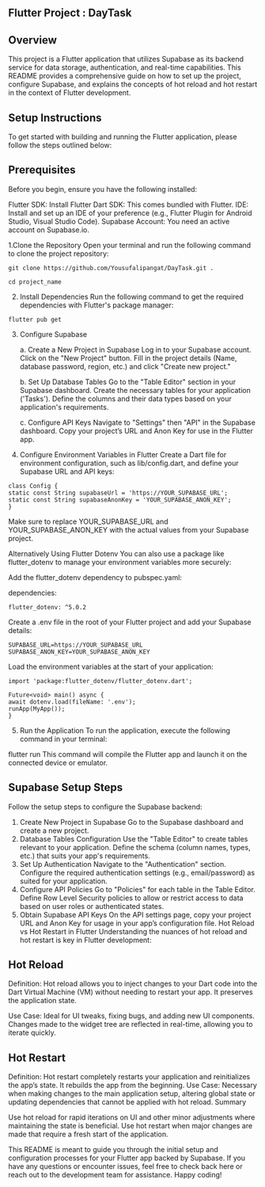 
## Flutter Project : DayTask

## Overview
This project is a Flutter application that utilizes Supabase as its backend service for data storage, authentication, and real-time capabilities. This README provides a comprehensive guide on how to set up the project, configure Supabase, and explains the concepts of hot reload and hot restart in the context of Flutter development.

## Setup Instructions
To get started with building and running the Flutter application, please follow the steps outlined below:

## Prerequisites
Before you begin, ensure you have the following installed:

Flutter SDK: Install Flutter
Dart SDK: This comes bundled with Flutter.
IDE: Install and set up an IDE of your preference (e.g., Flutter Plugin for Android Studio, Visual Studio Code).
Supabase Account: You need an active account on Supabase.io.

1.Clone the Repository
   Open your terminal and run the following command to clone the project repository:

```
git clone https://github.com/Yousufalipangat/DayTask.git .
```
```
cd project_name

```

2. Install Dependencies
   Run the following command to get the required dependencies with Flutter's package manager:
```
flutter pub get
```
3. Configure Supabase
   
   a. Create a New Project in Supabase
   Log in to your Supabase account.
   Click on the "New Project" button.
   Fill in the project details (Name, database password, region, etc.) and click "Create new project."
   
   b. Set Up Database Tables
   Go to the "Table Editor" section in your Supabase dashboard.
   Create the necessary tables for your application ('Tasks').
   Define the columns and their data types based on your application's requirements.
   
   c. Configure API Keys
   Navigate to "Settings" then "API" in the Supabase dashboard.
   Copy your project’s URL and Anon Key for use in the Flutter app.
5. Configure Environment Variables in Flutter
   Create a Dart file for environment configuration, such as lib/config.dart, and define your Supabase URL and API keys:

```
class Config {
static const String supabaseUrl = 'https://YOUR_SUPABASE_URL';
static const String supabaseAnonKey = 'YOUR_SUPABASE_ANON_KEY';
}
```

Make sure to replace YOUR_SUPABASE_URL and YOUR_SUPABASE_ANON_KEY with the actual values from your Supabase project.

Alternatively Using Flutter Dotenv
You can also use a package like flutter_dotenv to manage your environment variables more securely:

Add the flutter_dotenv dependency to pubspec.yaml:

dependencies:
```
flutter_dotenv: ^5.0.2
```

Create a .env file in the root of your Flutter project and add your Supabase details:

```
SUPABASE_URL=https://YOUR_SUPABASE_URL
SUPABASE_ANON_KEY=YOUR_SUPABASE_ANON_KEY
```
Load the environment variables at the start of your application:

```
import 'package:flutter_dotenv/flutter_dotenv.dart';

Future<void> main() async {
await dotenv.load(fileName: '.env');
runApp(MyApp());
}
```

5. Run the Application
   To run the application, execute the following command in your terminal:



flutter run
This command will compile the Flutter app and launch it on the connected device or emulator.

## Supabase Setup Steps
Follow the setup steps to configure the Supabase backend:

1. Create New Project in Supabase
   Go to the Supabase dashboard and create a new project.
2. Database Tables Configuration
   Use the "Table Editor" to create tables relevant to your application.
   Define the schema (column names, types, etc.) that suits your app's requirements.
3. Set Up Authentication
   Navigate to the "Authentication" section.
   Configure the required authentication settings (e.g., email/password) as suited for your application.
4. Configure API Policies
   Go to "Policies" for each table in the Table Editor.
   Define Row Level Security policies to allow or restrict access to data based on user roles or authenticated states.
5. Obtain Supabase API Keys
   On the API settings page, copy your project URL and Anon Key for usage in your app’s configuration file.
   Hot Reload vs Hot Restart in Flutter
   Understanding the nuances of hot reload and hot restart is key in Flutter development:

## Hot Reload
Definition: Hot reload allows you to inject changes to your Dart code into the Dart Virtual Machine (VM) without needing to restart your app. It preserves the application state.

Use Case: Ideal for UI tweaks, fixing bugs, and adding new UI components. Changes made to the widget tree are reflected in real-time, allowing you to iterate quickly.

## Hot Restart
Definition: Hot restart completely restarts your application and reinitializes the app’s state. It rebuilds the app from the beginning.
Use Case: Necessary when making changes to the main application setup, altering global state or updating dependencies that cannot be applied with hot reload.
Summary

Use hot reload for rapid iterations on UI and other minor adjustments where maintaining the state is beneficial.
Use hot restart when major changes are made that require a fresh start of the application.

This README is meant to guide you through the initial setup and configuration processes for your Flutter app backed by Supabase. If you have any questions or encounter issues, feel free to check back here or reach out to the development team for assistance. Happy coding!
